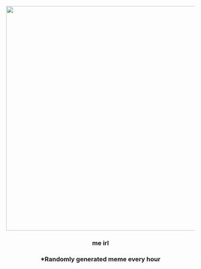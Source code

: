 <p align="center">
        <img src="https://i.redd.it/16c6cku2xxm91.jpg" width="600" height="600">
        </p>
        <h3 align="center">me irl</h3>
        <h3 align="center">*Randomly generated meme every hour</h3>
    